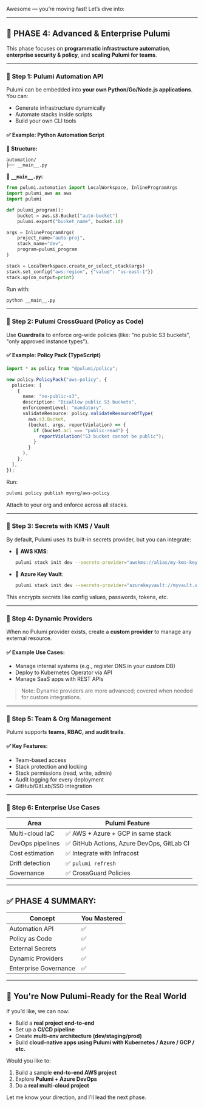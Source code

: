 Awesome — you’re moving fast! Let’s dive into:

---

## 🏢 **PHASE 4: Advanced & Enterprise Pulumi**

This phase focuses on **programmatic infrastructure automation**, **enterprise security & policy**, and **scaling Pulumi for teams**.

---

### 🔹 Step 1: Pulumi **Automation API**

Pulumi can be embedded into **your own Python/Go/Node.js applications**. You can:

* Generate infrastructure dynamically
* Automate stacks inside scripts
* Build your own CLI tools

#### ✅ Example: Python Automation Script

**📁 Structure:**

```
automation/
├── __main__.py
```

**📄 `__main__.py`:**

```python
from pulumi.automation import LocalWorkspace, InlineProgramArgs
import pulumi_aws as aws
import pulumi

def pulumi_program():
    bucket = aws.s3.Bucket("auto-bucket")
    pulumi.export("bucket_name", bucket.id)

args = InlineProgramArgs(
    project_name="auto-proj",
    stack_name="dev",
    program=pulumi_program
)

stack = LocalWorkspace.create_or_select_stack(args)
stack.set_config("aws:region", {"value": "us-east-1"})
stack.up(on_output=print)
```

Run with:

```bash
python __main__.py
```

---

### 🔹 Step 2: Pulumi **CrossGuard** (Policy as Code)

Use **Guardrails** to enforce org-wide policies (like: "no public S3 buckets", "only approved instance types").

#### ✅ Example: Policy Pack (TypeScript)

```ts
import * as policy from "@pulumi/policy";

new policy.PolicyPack("aws-policy", {
  policies: [
    {
      name: "no-public-s3",
      description: "Disallow public S3 buckets",
      enforcementLevel: "mandatory",
      validateResource: policy.validateResourceOfType(
        aws.s3.Bucket,
        (bucket, args, reportViolation) => {
          if (bucket.acl === "public-read") {
            reportViolation("S3 bucket cannot be public");
          }
        }
      ),
    },
  ],
});
```

Run:

```bash
pulumi policy publish myorg/aws-policy
```

Attach to your org and enforce across all stacks.

---

### 🔹 Step 3: Secrets with KMS / Vault

By default, Pulumi uses its built-in secrets provider, but you can integrate:

* 🔐 **AWS KMS**:

  ```bash
  pulumi stack init dev --secrets-provider="awskms://alias/my-kms-key"
  ```

* 🔐 **Azure Key Vault**:

  ```bash
  pulumi stack init dev --secrets-provider="azurekeyvault://myvault.vault.azure.net/keys/mykey"
  ```

This encrypts secrets like config values, passwords, tokens, etc.

---

### 🔹 Step 4: **Dynamic Providers**

When no Pulumi provider exists, create a **custom provider** to manage any external resource.

#### ✅ Example Use Cases:

* Manage internal systems (e.g., register DNS in your custom DB)
* Deploy to Kubernetes Operator via API
* Manage SaaS apps with REST APIs

> Note: Dynamic providers are more advanced; covered when needed for custom integrations.

---

### 🔹 Step 5: Team & Org Management

Pulumi supports **teams, RBAC, and audit trails**.

#### ✅ Key Features:

* Team-based access
* Stack protection and locking
* Stack permissions (read, write, admin)
* Audit logging for every deployment
* GitHub/GitLab/SSO integration

---

### 🔹 Step 6: Enterprise Use Cases

| Area             | Pulumi Feature                            |
| ---------------- | ----------------------------------------- |
| Multi-cloud IaC  | ✅ AWS + Azure + GCP in same stack         |
| DevOps pipelines | ✅ GitHub Actions, Azure DevOps, GitLab CI |
| Cost estimation  | ✅ Integrate with Infracost                |
| Drift detection  | ✅ `pulumi refresh`                        |
| Governance       | ✅ CrossGuard Policies                     |

---

## ✅ PHASE 4 SUMMARY:

| Concept               | You Mastered |
| --------------------- | ------------ |
| Automation API        | ✅            |
| Policy as Code        | ✅            |
| External Secrets      | ✅            |
| Dynamic Providers     | ✅            |
| Enterprise Governance | ✅            |

---

## 🧠 You're Now Pulumi-Ready for the Real World

If you’d like, we can now:

* Build a **real project end-to-end**
* Set up a **CI/CD pipeline**
* Create **multi-env architecture (dev/staging/prod)**
* Build **cloud-native apps using Pulumi with Kubernetes / Azure / GCP / etc.**

Would you like to:

1. Build a sample **end-to-end AWS project**
2. Explore **Pulumi + Azure DevOps**
3. Do a **real multi-cloud project**

Let me know your direction, and I’ll lead the next phase.
